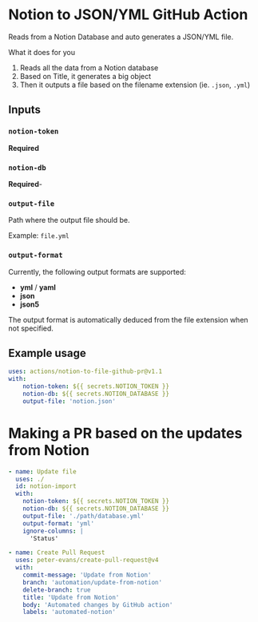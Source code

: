 # Notion to JSON/YML GitHub Action

Reads from a Notion Database and auto generates a JSON/YML file.

What it does for you
1. Reads all the data from a Notion database
2. Based on Title, it generates a big object
2. Then it outputs a file based on the filename extension (ie. `.json`, `.yml`)

## Inputs

### `notion-token`

**Required**

### `notion-db`

**Required**- 

### `output-file`

Path where the output file should be.

Example: `file.yml`

### `output-format`

Currently, the following output formats are supported:
- **yml** / **yaml**
- **json**
- **json5**

The output format is automatically deduced from the file extension when not specified.

## Example usage

```yaml
uses: actions/notion-to-file-github-pr@v1.1
with:
    notion-token: ${{ secrets.NOTION_TOKEN }}
    notion-db: ${{ secrets.NOTION_DATABASE }}
    output-file: 'notion.json'
```

# Making a PR based on the updates from Notion
```yaml
- name: Update file
  uses: ./
  id: notion-import
  with:
    notion-token: ${{ secrets.NOTION_TOKEN }}
    notion-db: ${{ secrets.NOTION_DATABASE }}
    output-file: './path/database.yml'
    output-format: 'yml'
    ignore-columns: |
      'Status'

- name: Create Pull Request
  uses: peter-evans/create-pull-request@v4
  with:
    commit-message: 'Update from Notion'
    branch: 'automation/update-from-notion'
    delete-branch: true
    title: 'Update from Notion'
    body: 'Automated changes by GitHub action'
    labels: 'automated-notion'
```
